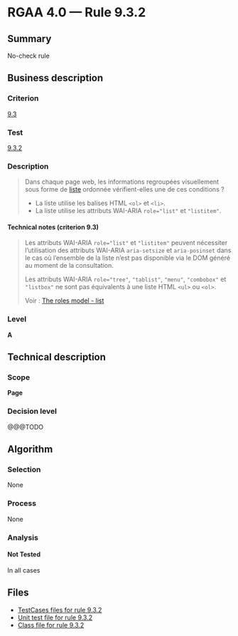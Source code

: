 # RGAA 4.0 — Rule 9.3.2

## Summary

No-check rule

## Business description

### Criterion

[9.3](https://www.numerique.gouv.fr/publications/rgaa-accessibilite/methode/criteres/#crit-9-3)

### Test

[9.3.2](https://www.numerique.gouv.fr/publications/rgaa-accessibilite/methode/criteres/#test-9-3-2)

### Description

> Dans chaque page web, les informations regroupées visuellement sous forme de [liste](https://www.numerique.gouv.fr/publications/rgaa-accessibilite/methode/glossaire/#listes) ordonnée vérifient-elles une de ces conditions ?
> 
> * La liste utilise les balises HTML `<ol>` et `<li>`.
> * La liste utilise les attributs WAI-ARIA `role="list"` et `"listitem"`.

#### Technical notes (criterion 9.3)

> Les attributs WAI-ARIA `role="list"` et `"listitem"` peuvent nécessiter l’utilisation des attributs WAI-ARIA `aria-setsize` et `aria-posinset` dans le cas où l’ensemble de la liste n’est pas disponible via le DOM généré au moment de la consultation.
> 
> Les attributs WAI-ARIA `role="tree"`, `"tablist"`, `"menu"`, `"combobox"` et `"listbox"` ne sont pas équivalents à une liste HTML `<ul>` ou `<ol>`.
> 
> Voir : [The roles model - list](https://www.w3.org/TR/wai-aria/#list)

### Level

**A**


## Technical description

### Scope

**Page**

### Decision level

@@@TODO


## Algorithm

### Selection

None

### Process

None

### Analysis

#### Not Tested

In all cases


## Files

- [TestCases files for rule 9.3.2](https://gitlab.com/asqatasun/Asqatasun/-/tree/master/rules/rules-rgaa4.0/src/test/resources/testcases/rgaa40/Rgaa40Rule090302/)
- [Unit test file for rule 9.3.2](https://gitlab.com/asqatasun/Asqatasun/-/blob/master/rules/rules-rgaa4.0/src/test/java/org/asqatasun/rules/rgaa40/Rgaa40Rule090302Test.java)
- [Class file for rule 9.3.2](https://gitlab.com/asqatasun/Asqatasun/-/blob/master/rules/rules-rgaa4.0/src/main/java/org/asqatasun/rules/rgaa40/Rgaa40Rule090302.java)


